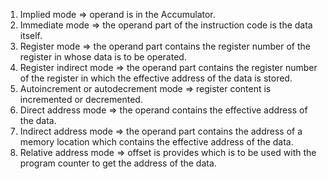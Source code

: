 1. Implied mode => operand is in the Accumulator.
2. Immediate mode => the operand part of the instruction code is the data itself.
3. Register mode => the operand part contains the register number of the register in whose data is to be operated.
4. Register indirect mode => the operand part contains the register number of the register in which the effective address of the data is stored.
5. Autoincrement or autodecrement mode => register content is incremented or decremented.
6. Direct address mode => the operand contains the effective address of the data.
7. Indirect address mode => the operand part contains the address of a memory location which contains the effective address of the data.
8. Relative address mode => offset is provides which is to be used with the program counter to get the address of the data.